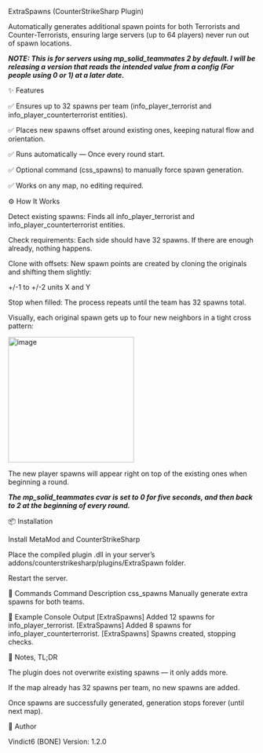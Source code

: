 ExtraSpawns (CounterStrikeSharp Plugin)

Automatically generates additional spawn points for both Terrorists and Counter-Terrorists, ensuring large servers (up to 64 players) never run out of spawn locations.

***NOTE: This is for servers using mp_solid_teammates 2 by default. I will be releasing a version that reads the intended value from a config (For people using 0 or 1) at a later date.***

✨ Features

✅ Ensures up to 32 spawns per team (info_player_terrorist and info_player_counterterrorist entities).

✅ Places new spawns offset around existing ones, keeping natural flow and orientation.

✅ Runs automatically — Once every round start.

✅ Optional command (css_spawns) to manually force spawn generation.

✅ Works on any map, no editing required.


⚙️ How It Works

Detect existing spawns: Finds all info_player_terrorist and info_player_counterterrorist entities.

Check requirements: Each side should have 32 spawns. If there are enough already, nothing happens.

Clone with offsets: New spawn points are created by cloning the originals and shifting them slightly:

+/-1 to +/-2 units X and Y

Stop when filled: The process repeats until the team has 32 spawns total.

Visually, each original spawn gets up to four new neighbors in a tight cross pattern:

<img width="256" height="256" alt="image" src="https://github.com/user-attachments/assets/6c15cf4c-6e76-4862-8e26-0b0b3d5b1f86" />

The new player spawns will appear right on top of the existing ones when beginning a round.

***The mp_solid_teammates cvar is set to 0 for five seconds, and then back to 2 at the beginning of every round.***


📦 Installation

Install MetaMod and CounterStrikeSharp

Place the compiled plugin .dll in your server’s addons/counterstrikesharp/plugins/ExtraSpawn folder.

Restart the server.


🔧 Commands
Command	Description
css_spawns	Manually generate extra spawns for both teams.

📝 Example Console Output
[ExtraSpawns] Added 12 spawns for info_player_terrorist.
[ExtraSpawns] Added 8 spawns for info_player_counterterrorist.
[ExtraSpawns] Spawns created, stopping checks.


📌 Notes, TL;DR

The plugin does not overwrite existing spawns — it only adds more.

If the map already has 32 spawns per team, no new spawns are added.

Once spawns are successfully generated, generation stops forever (until next map).


👤 Author

Vindict6 (BONE)
Version: 1.2.0
